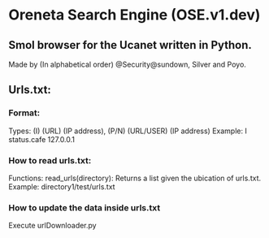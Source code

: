 # Oreneta Search Engine (OSE.v1.dev)
## Smol browser for the Ucanet written in Python.

Made by (In alphabetical order) @Security@sundown, Silver and Poyo.


## Urls.txt:
### Format:
Types: 
    (I) (URL) (IP address),
    (P/N) (URL/USER) (IP address)
Example:
   I status.cafe 127.0.0.1
### How to read urls.txt:
Functions:
    read_urls(directory): Returns a list given the ubication of urls.txt. 
        Example: directory1/test/urls.txt
### How to update the data inside urls.txt
Execute urlDownloader.py